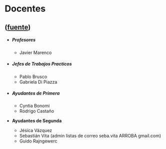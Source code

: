 # Docentes
([fuente](https://campus.exactas.uba.ar/course/view.php?id=991&section=5))
---
  - ##### Profesores

    - Javier Marenco

  - ##### Jefes de Trabajos Practicos

    - Pablo Brusco
    - Gabriela Di Piazza
  - ##### Ayudantes de Primera

    - Cyntia Bonomi
    - Rodrigo Castaño
  - **Ayudantes de Segunda**
    - Jésica Vázquez
    - Sebastián Vita (admin listas de correo seba.vita ARROBA gmail.com[](mailto:seba.vita@gmail.com))
    - Guido Rajngewerc

